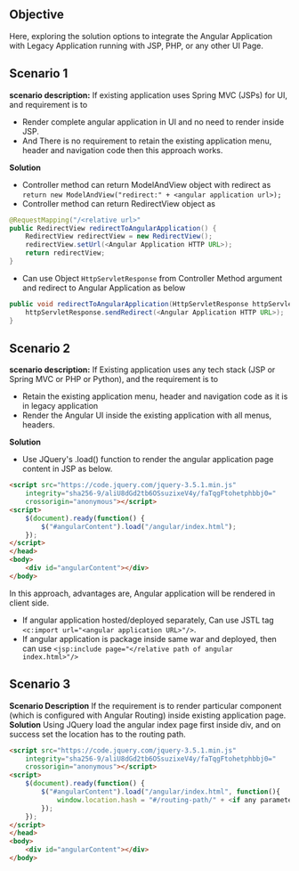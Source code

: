 ## Objective
Here, exploring the solution options to integrate the Angular Application with Legacy Application running with JSP, PHP, or any other UI Page.

## Scenario 1 
**scenario description:** 
If existing application uses Spring MVC (JSPs) for UI, and requirement is to 
* Render complete angular application in UI and no need to render inside JSP.
* And There is no requirement to retain the existing application menu, header and navigation code then this approach works.    

**Solution**
* Controller method can return ModelAndView object with redirect as `return new ModelAndView("redirect:" + <angular application url>);`
* Controller method can return RedirectView object as 
```java
@RequestMapping("/<relative url>"
public RedirectView redirectToAngularApplication() {
	RedirectView redirectView = new RedirectView();
	redirectView.setUrl(<Angular Application HTTP URL>);
	return redirectView;
} 
```
* Can use Object `HttpServletResponse` from Controller Method argument and redirect to Angular Application as below
```java
public void redirectToAngularApplication(HttpServletResponse httpServletResponse) throws IOException {
    httpServletResponse.sendRedirect(<Angular Application HTTP URL>);
}
```

## Scenario 2
**scenario description:** 
If Existing application uses any tech stack (JSP or Spring MVC or PHP or Python), and the requirement is to 
* Retain the existing application menu, header and navigation code as it is in legacy application
* Render the Angular UI inside the existing application with all menus, headers.     

**Solution**
* Use JQuery's .load() function to render the angular application page content in JSP as below.
```html
<script src="https://code.jquery.com/jquery-3.5.1.min.js"
	integrity="sha256-9/aliU8dGd2tb6OSsuzixeV4y/faTqgFtohetphbbj0="
	crossorigin="anonymous"></script>
<script>
	$(document).ready(function() {
		$("#angularContent").load("/angular/index.html");
	});
</script>
</head>
<body>
	<div id="angularContent"></div>
</body>
```
In this approach, advantages are, Angular application will be rendered in client side.
* If angular application hosted/deployed separately, Can use JSTL tag `<c:import url="<angular application URL>"/>`.
* If angular application is package inside same war and deployed, then can use `<jsp:include page="</relative path of angular index.html>"/>`

## Scenario 3 
**Scenario Description** 
If the requirement is to render particular component (which is configured with Angular Routing) inside existing application page.  
**Solution** 
Using JQuery load the angular index page first inside div, and on success set the location has to the routing path.
```html
<script src="https://code.jquery.com/jquery-3.5.1.min.js"
	integrity="sha256-9/aliU8dGd2tb6OSsuzixeV4y/faTqgFtohetphbbj0="
	crossorigin="anonymous"></script>
<script>
	$(document).ready(function() {
		$("#angularContent").load("/angular/index.html", function(){
			window.location.hash = "#/routing-path/" + <if any parameter need to be passed>;
		});
	});
</script>
</head>
<body>
	<div id="angularContent"></div>
</body>

```
